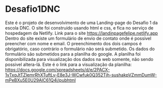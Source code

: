 # Desafio1DNC
Este é o projeto de desenvolvimento de uma Landing-page do Desafio 1 da escola DNC.
O site foi construido usando html e css, e fica no serviço de hospedagem da Netlify.
Link para o site https://landinpagefelipe.netlify.app  
Dentro do site existe um formulário de envio de contato onde é possivel preencher com nome e email. O preenchimento dos dois campos é obrigatório, caso contrário o formulário não será submetido.
Os dados do formulário são submetidos para a planilha do google.
A planilha foi disponibilizada para visualização dos dados na web somente, não sendo possivel altera-lá.
Este é o link para a visualização da planilha: https://docs.google.com/spreadsheets/d/e/2PACX-1vTxqJtTZlemrRhXTuftLy-E8e3J-WCwfuk0Q352Tjh-sushakpVZmmDumW-mPeBXu5E0U29AlC61Q4i/pubhtml

